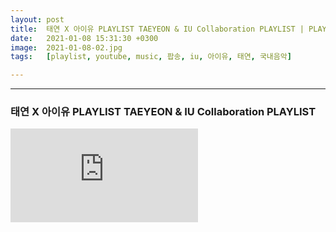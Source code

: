 ```yaml
---
layout: post
title:  태연 X 아이유 PLAYLIST TAEYEON & IU Collaboration PLAYLIST | PLAYLIST
date:   2021-01-08 15:31:30 +0300
image:  2021-01-08-02.jpg
tags:   [playlist, youtube, music, 팝송, iu, 아이유, 태연, 국내음악]

---
```


***
### 태연 X 아이유 PLAYLIST TAEYEON & IU Collaboration PLAYLIST

<iframe src="https://www.youtube.com/embed/zmYWosV6NYo?list=PLWaJvFZPXTCFOXPyQiMuobvqZ4PBHCnXN" frameborder="0" allowfullscreen></iframe>

